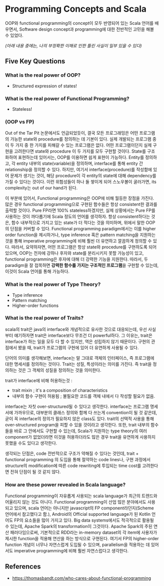 # Programming Concepts and Scala

OOP와 functional programming의 concept이 모두 반영되어 있는 Scala 언어를 배우면서, Software design concept과 programming에 대한 전반적인 고민을 해볼 수 있었다.

*(아래 내용 중에는, 나의 부정확한 이해로 인한 틀린 사실이 일부 있을 수 있다)*

## Five Key Questions

### What is the real power of OOP?
- Structured expression of states!

### What is the real power of Functional Programming?
- Stateless!

### (OOP vs FP)
Out of the Tar Pit 논문에서도 언급되었듯이, 결국 모든 프로그래밍은 어떤 프로그램의 가능한 state와 procedure를 정의하는 데 기본이 있다. 실제 개발되는 프로그램 중 이 두 가지 중 한 가지를 피해갈 수 있는 프로그램은 없다. 어떤 프로그램이던지 실제 구현을 고려한다면 state와 procedure 이 두 가지를 모두 구현할 것이다. State를 구조화하여 표현하는데 있어서는, OOP를 이용하면 쉽게 표현이 가능하다. Entity를 정의하고, 각 entity 내부의 state(variable)을 정의하며, interface를 통해 entity 간 relationship을 정의할 수 있다. 하지만, 여기서 interface(procedure)를 작성함에 있어 문제가 생기는 것이, 해당 procedure이 각 entity의 state에 대해 dependency를 가질 수 있다는 것이다. 이런 위험성들이 하나 둘 쌓이게 되어 스노우볼이 굴러가면, its complexity는 out of our hand가 된다.

이 부분에 있어서, Functional programming은 OOP에 비해 월등한 장점을 가진다. 많은 경우 functional programming으로 구현된 함수들은 항상 consistent한 결과를 출력할 것이다. Pure FP라면 100% stateless하겠지만, 실제 상황에서는 Pure FP를 사용하는 것이 까다롭기에 Scala 정도의 언어를 생각하자. 항상 consistent하다는 것은, 함수 내부적으로 가지고 있는 state가 더 적다는 것을 의미하며, 위에서 말한 OOP의 단점을 커버할 수 있다. Functional programming paradigm에서는 이를 higher order function을 제시하거나, type inference 혹은 pattern matching을 지원하는 것을 통해 imperative programming에 비해 훨씬 더 유연하고 깔끔하게 정의할 수 있다. 따라서, 요약하자면, 어떤 프로그램은 항상 state와 procedure를 구현하도록 되어 있으며, OOP는 전자에 강하나 후자와 state를 분리시키지 못할 가능성이 있고, functional programming은 후자에 대해 더 강력한 기능을 지원한다. 따라서, 두 paradigm을 잘 접목하면 **강력한 함수를 가지는 구조적인 프로그램**을 구현할 수 있는데, 이것이 Scala 언어를 통해 가능하다.

### What is the real power of Type Theory?
- Type inference
- Pattern matching
- Higher-order functions

### What is the real power of Traits?
scala의 trait은 java의 interface와 개념적으로 유사한 것으로 대응되는데, 우선 사실부터 얘기하자면 trait은 interface보다 무조건 더 powerful하다.
그 이유는, trait은 interface가 하는 일을 모두 다 할 수 있지만, 역은 성립하지 않기 때문이다.
구현의 관점에서 봤을 때, trait가 프로그램의 구현에 있어 더 유연하게 사용될 수 있다.

단어의 의미를 생각해보면, interface는 말 그대로 객체의 인터페이스, 즉 프로그램에 대한 명세서를 정의하는 것이다.
Trait는 성질, 특성이라는 의미를 가진다. 즉 trait을 정의하는 것은 그 객체의 성질을 정의하는 것을 의미한다.

trait가 interface에 비해 허용하는것 :
- trait mixin ; it's a composition of characteristics
- 내부의 함수 구현이 허용됨 ; 불필요한 코드를 객체 내에서 다 작성할 필요가 없음.

interface는 자칫 over-structured될 수 있다고 생각한다. interface는 프로그램 명세서에 가까우므로, 대부분의 클래스 정의와 함께 다 쓰는게 convention이 될 것 같은데, 굳이 꼭 interface의 정의가 필요하지 않은 class도 있다. trait의 선택적 사용을 통해 over-structured program을 피할 수 있을 것이라고 생각한다. 또한, trait 내부의 함수들을 바로 그 안에서도 구현할 수 있는데, Scala가 지원하는 type theory의 여러 component가 없었더라면 이것을 허용하더라도 많은 경우 trait을 유연하게 사용하지 못했을 수도 있다고 생각한다.

생각되는 단점은, code 전반적으로 구조가 약해질 수 있다는 것인데, trait + functional programming 의 도입을 통해 절약하는 code lines나, 구현 과정에서 structure의 modification에 따른 code rewriting에 투입되는 time cost를 고려한다면 전혀 단점이 될 것 같지 않다.


### How are these power revealed in Scala language?

Functional programming이 자유롭게 사용되는 scala language가 최근의 트렌드와 어울리지 않는 것도 아니다. Functional programming이 산업 많은 분야에서도 사용되고 있으며, scala 언어는 아니지만 javascript의 FP component라던지(Scheme 언어에서 참고했다고 함.), Android의 Official supported language가 된 Kotlin 언어도 FP의 요소들을 많이 가지고 있다.
Big data systems에서도 적극적으로 활용될 수 있는데, Apache Spark의 transformation이 그것이다. Apache Spark의 주된 연산 패러다임으로써, 기본적으로 RDD라는 in-memory dataset의 각 item에 사용자가 제시한 function을 적용해 연산을 하는 방식으로 구현된다. 여기서 FP의 higher-order function 개념이 너무나 자연스럽게 도입될 수 있으며, parallelism을 적용하는 데 있어서도 imperative programming에 비해 훨씬 자연스럽다고 생각한다. 


## References
- https://thomasbandt.com/who-cares-about-functional-programming
